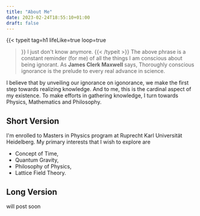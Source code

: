 ```yaml
---
title: "About Me"
date: 2023-02-24T18:55:10+01:00
draft: false
---
```

{{< typeit 
  tag=h1
  lifeLike=true
  loop=true
>}}
I just don't know anymore.
{{< /typeit >}}
The above phrase is a constant reminder (for me) of all the things I am conscious about being ignorant. As **James Clerk Maxwell** says,
> Thoroughly conscious ignorance is the prelude to every real advance in science.

I believe that by unveiling our ignorance on igonorance, we make the first step towards realizing knowledge. And to me, this is the cardinal aspect of my existence. To make efforts in gathering knowledge, I turn towards Physics, Mathematics and Philosophy.
## Short Version
I'm enrolled to Masters in Physics program at Ruprecht Karl Universität Heidelberg. My primary interests that I wish to explore are 
- Concept of Time, 
- Quantum Gravity, 
- Philosophy of Physics,
- Lattice Field Theory.

## Long Version

will post soon